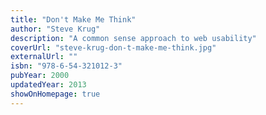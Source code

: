 ```yaml
---
title: "Don't Make Me Think"
author: "Steve Krug"
description: "A common sense approach to web usability"
coverUrl: "steve-krug-don-t-make-me-think.jpg"
externalUrl: ""
isbn: "978-6-54-321012-3"
pubYear: 2000
updatedYear: 2013
showOnHomepage: true
---
```

